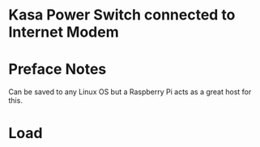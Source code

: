 # Kasa Power Switch connected to Internet Modem

# Preface Notes

Can be saved to any Linux OS but a Raspberry Pi acts as a great host for this. 

# Load 
